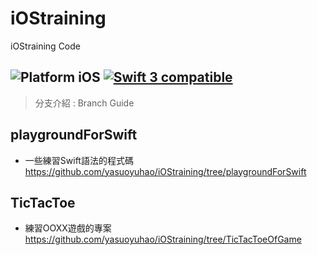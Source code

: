 # iOStraining
iOStraining Code

<img src="https://img.shields.io/badge/platform-iOS-blue.svg?style=flat" alt="Platform iOS" /> <a href="https://developer.apple.com/swift"><img src="https://img.shields.io/badge/swift3-compatible-4BC51D.svg?style=flat" alt="Swift 3 compatible" /></a>
---


> 分支介紹 : Branch Guide

## playgroundForSwift
* 一些練習Swift語法的程式碼
https://github.com/yasuoyuhao/iOStraining/tree/playgroundForSwift


## TicTacToe
* 練習OOXX遊戲的專案
https://github.com/yasuoyuhao/iOStraining/tree/TicTacToeOfGame

